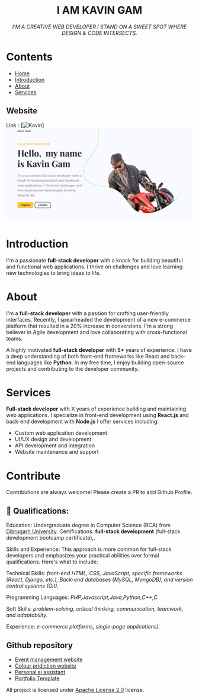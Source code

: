 <h1 align="center">I AM KAVIN GAM</h1>
<p align="center"><i>I'M A CREATIVE WEB DEVELOPER I STAND ON A SWEET SPOT WHERE DESIGN & CODE INTERSECTS.</i></p>

# Contents
  - [Home](#)
  - [Introduction](#)
  - [About](#)
  - [Services](#)
## Website

Link : [![Kavin](https://kavingam.github.io/Portfolio/)]
![GitHubBanner](https://github.com/bhaitigam71/bhaitigam71/blob/main/assets/img/portfolio%20sreenshort.png)

# Introduction
I'm a passionate <b>full-stack developer</b> with a knack for building beautiful and functional web applications. I thrive on challenges and love learning new technologies to bring ideas to life.
# About
I'm a <b>full-stack developer</b> with a passion for crafting user-friendly interfaces.  Recently, I spearheaded the development of a new e-commerce platform that resulted in a 20% increase in conversions. I'm a strong believer in Agile development and love collaborating with cross-functional teams.

A highly motivated <b>full-stack developer</b> with <b>5+</b> years of experience.  I have a deep understanding of both front-end frameworks like React and back-end languages like <b>Python</b>.  In my free time, I enjoy building open-source projects and contributing to the developer community.
# Services
<b>Full-stack developer</b> with X years of experience building and maintaining web applications. I specialize in front-end development using <b>React.js</b> and back-end development with <b>Node.js</b>  I offer services including:
* Custom web application development
* UI/UX design and development
* API development and integration
* Website maintenance and support
# Contribute

Contributions are always welcome! Please create a PR to add Github Profile.

## :pencil: Qualifications:

Education: Undergraduate degree in Computer Science (BCA) from [Dibrugarh University](#).
Certifications: <b>full-stack development</b> (full-stack development bootcamp certificate),.

Skills and Experience:
This approach is more common for full-stack developers and emphasizes your practical abilities over formal qualifications. Here's what to include:

Technical Skills: <i>front-end HTML, CSS, JavaScript, specific frameworks (React, Django, etc.), Back-end databases (MySQL, MongoDB), and version control systems (Git).</i>

Programming Languages: <i>PHP,Javascript,Java,Python,C++,C.</i>

Soft Skills: <i>problem-solving, critical thinking, communication, teamwork, and adaptability.</i>

Experience: <i>e-commerce platforms, single-page applications).</i>


## Github repository
- [Event management website ](#)
- [Colour pridiction website ](#)
- [Personal ai assistant ](#)
- [Portfolio Template ](#)


All project is licensed under [Apache License 2.0](#) license.
